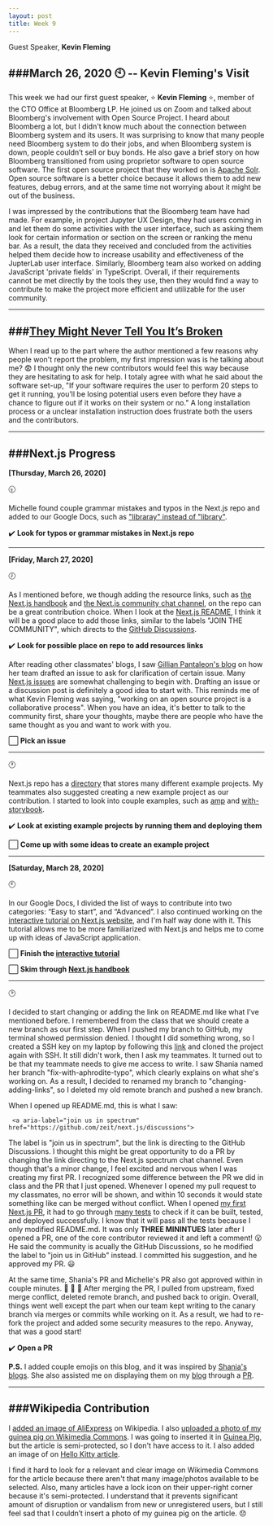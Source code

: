 ```yaml
---
layout: post
title: Week 9
---
```

Guest Speaker, **Kevin Fleming**


###**March 26, 2020** :clock10:  -- Kevin Fleming's Visit
---
This week we had our first guest speaker, :star: **Kevin Fleming** :star:, member of the CTO Office at Bloomberg LP. He joined us on Zoom and talked about Bloomberg's involvement with Open Source Project. I heard about Bloomberg a lot, but I didn't know much about the connection between Bloomberg system and its users. It was surprising to know that many people need Bloomberg system to do their jobs, and when Bloomberg system is down, people couldn’t sell or buy bonds. He also gave a brief story on how Bloomberg transitioned from using proprietor software to open source software. The first open source project that they worked on is [Apache Solr]( https://lucene.apache.org/solr/). Open source software is a better choice because it allows them to add new features, debug errors, and at the same time not worrying about it might be out of the business. 

I was impressed by the contributions that the Bloomberg team have had made. For example, in project Jupyter UX Design, they had users coming in and let them do some activities with the user interface, such as asking them look for certain information or section on the screen or ranking the menu bar. As a result, the data they received and concluded from the activities helped them decide how to increase usability and effectiveness of the JupterLab user interface. Similarly, Bloomberg team also worked on adding JavaScript 'private fields' in TypeScript. Overall, if their requirements cannot be met directly by the tools they use, then they would find a way to contribute to make the project more efficient and utilizable for the user community. 

---

###[They Might Never Tell You It’s Broken](https://pointersgonewild.com/2019/11/02/they-might-never-tell-you-its-broken/)
---
When I read up to the part where the author mentioned a few reasons why people won't report the problem, my first impression was is he talking about me? :fearful: I thought only the new contributors would feel this way because they are hesitating to ask for help. I totaly agree with what he said about the software set-up, "If your software requires the user to perform 20 steps to get it running, you’ll be losing potential users even before they have a chance to figure out if it works on their system or no." A long installation process or a unclear installation instruction does frustrate both the users and the contributors. 

---

###Next.js Progress
---

**[Thursday, March 26, 2020]**

 :clock930:

Michelle found couple grammar mistakes and typos in the Next.js repo and added to our Google Docs, such as ["libraray" instead of "library"](https://github.com/zeit/next.js/tree/canary/examples/custom-server-actionhero). 

:heavy_check_mark: **Look for typos or grammar mistakes in Next.js repo**

---

**[Friday, March 27, 2020]**

 :clock7:

As I mentioned before, we though adding the resource links, such as [the Next.js handbook](https://www.freecodecamp.org/news/the-next-js-handbook/) and [the Next.js community chat channel](https://spectrum.chat/next-js?tab=posts), on the repo can be a great contribution choice. When I look at the [Next.js README](https://github.com/zeit/next.js/blob/canary/packages/next/README.md), I think it will be a good place to add those links, similar to the labels "JOIN THE COMMUNITY", which directs to the [GitHub Discussions](https://github.com/zeit/next.js/discussions). 

 :heavy_check_mark: **Look for possible place on repo to add resources links**

After reading other classmates' blogs, I saw [Gillian Pantaleon's blog](https://github.com/hunter-college-ossd-spr-2020/gillybytes-weekly/blob/gh-pages/_posts/2020-03-22-week08.md) on how her team drafted an issue to ask for clarification of certain issue. Many [Next.js issues](https://github.com/zeit/next.js/issues) are somewhat challenging to begin with. Drafting an issue or a discussion post is definitely a good idea to start with. This reminds me of what Kevin Fleming was saying, "working on an open source project is a collaborative process". When you have an idea, it's better to talk to the community first, share your thoughts, maybe there are people who have the same thought as you and want to work with you.

 :white_large_square: **Pick an issue**

---

:clock1:

Next.js repo has a [directory](https://github.com/zeit/next.js/tree/canary/examples) that stores many different example projects. My teammates also suggested creating a new example project as our contribution. I started to look into couple examples, such as [amp](https://github.com/zeit/next.js/tree/canary/examples/amp) and [with-storybook](https://github.com/zeit/next.js/tree/canary/examples/with-storybook). 

 :heavy_check_mark: **Look at existing example projects by running them and deploying them**

 :white_large_square: **Come up with some ideas to create an example project**

---

**[Saturday, March 28, 2020]**

:clock10:

In our Google Docs, I divided the list of ways to contribute into two categories: “Easy to start”, and “Advanced”. I also continued working on the [interactive tutorial on Next.js website](https://nextjs.org/learn/basics/getting-started), and I'm half way done with it. This tutorial allows me to be more familiarized with Next.js and helps me to come up with ideas of JavaScript application.

 :white_large_square: **Finish the [interactive tutorial](https://nextjs.org/learn/basics/getting-started)**

 :white_large_square: **Skim through [Next.js handbook](https://www.freecodecamp.org/news/the-next-js-handbook/)**

---

 :clock2:

I decided to start changing or adding the link on README.md like what I've mentioned before. I remembered from the class that we should create a new branch as our first step. When I pushed my branch to GitHub, my terminal showed permission denied. I thought I did something wrong, so I created a SSH key on my laptop by following this [link](https://help.github.com/en/enterprise/2.15/user/articles/generating-a-new-ssh-key-and-adding-it-to-the-ssh-agent) and cloned the project again with SSH. It still didn't work, then I ask my teammates. It turned out to be that my teammate needs to give me access to write. I saw Shania named her branch "fix-with-aphrodite-typo", which clearly explains on what she's working on. As a result, I decided to renamed my branch to "changing-adding-links", so I deleted my old remote branch and pushed a new branch.

When I opened up README.md, this is what I saw:
```
 <a aria-label="join us in spectrum" href="https://github.com/zeit/next.js/discussions">
```
The label is "join us in spectrum", but the link is directing to the GitHub Discussions. I thought this might be great opportunity to do a PR by changing the link directing to the Next.js spectrum chat channel. Even though that's a minor change, I feel excited and nervous when I was creating my first PR. I recognized some difference between the PR we did in class and the PR that I just opened. Whenever I opened my pull request to my classmates, no error will be shown, and within 10 seconds it would state something like can be merged without conflict. When I opened [my first Next.js PR](https://github.com/zeit/next.js/pull/11434), it had to go through [many tests](https://github.com/zeit/next.js/pull/11434/checks) to check if it can be built, tested, and deployed successfully. I know that it will pass all the tests because I only modified README.md. It was only **THREE MININTUES** later after I opened a PR, one of the core contributor reviewed it and left a comment! :open_mouth: He said the community is acually the GitHub Discussions, so he modified the label to "join us in GitHub" instead. I committed his suggestion, and he approved my PR. :smiley: 

At the same time, Shania's PR and Michelle's PR also got approved within in couple minutes. :clap: :clap: :clap: After merging the PR, I pulled from upstream, fixed merge conflict, deleted remote branch, and pushed back to origin. Overall, things went well except the part when our team kept writing to the canary branch via merges or commits while working on it. As a result, we had to re-fork the project and added some security measures to the repo. Anyway, that was a good start! 

:heavy_check_mark: **Open a PR**



**P.S.** I added couple emojis on this blog, and it was inspired by [Shania's blogs](https://hunter-college-ossd-spr-2020.github.io/sdhani-weekly/). She also assisted me on displaying them on my [blog](https://hunter-college-ossd-spr-2020.github.io/liulanz-weekly/week09/) through a [PR](https://github.com/hunter-college-ossd-spr-2020/liulanz-weekly/pull/11).

---

###Wikipedia Contribution
---

I [added an image of AliExpress](https://en.wikipedia.org/w/index.php?title=Taobao&oldid=947857589) on Wikipedia. I also [uploaded a photo of my guinea pig on Wikimedia Commons](https://commons.wikimedia.org/w/index.php?title=File:Guinea-Pig.png.jpg&oldid=407710278). I was going to inserted it in [Guinea Pig](https://en.wikipedia.org/wiki/Guinea_pig), but the article is semi-protected, so I don't have access to it. I also added an image of on [Hello Kitty article](https://en.wikipedia.org/w/index.php?title=Hello_Kitty&oldid=947863197).

I find it hard to look for a relevant and clear image on Wikimedia Commons for the article because there aren't that many image/photos available to be selected. Also, many articles have a lock icon on their upper-right corner because it's semi-protected. I understand that it prevents significant amount of disruption or vandalism from new or unregistered users, but I still feel sad that I couldn’t insert a photo of my guinea pig on the article. :disappointed:





